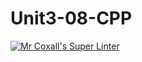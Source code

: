 # Unit3-08-CPP
[![Mr Coxall's Super Linter](https://github.com/ICS3U-C-Programming-JulienL/Unit3-08-CPP/workflows/Mr%20Coxall's%20Super%20Linter/badge.svg)](https://github.com/ICS3U-C-Programming-JulienL/Unit3-08-CPP/actions/)
